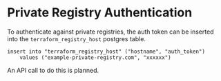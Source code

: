 # Private Registry Authentication

To authenticate against private registries, the auth token can be inserted into the `terraform_registry_host` postgres table.

```
insert into "terraform_registry_host" ("hostname", "auth_token")
    values ("example-private-registry.com", "xxxxxx")
```

An API call to do this is planned.
